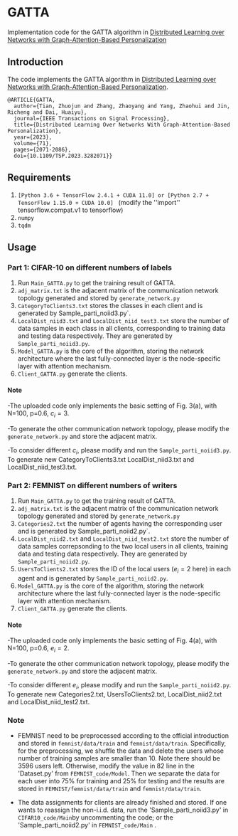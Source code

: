# GATTA
Implementation code for the GATTA algorithm in [Distributed Learning over Networks with Graph-Attention-Based Personalization](https://ieeexplore.ieee.org/document/10141684)

## Introduction
The code implements the GATTA algorithm in [Distributed Learning over Networks with Graph-Attention-Based Personalization](https://ieeexplore.ieee.org/document/10141684).

```
@ARTICLE{GATTA,
  author={Tian, Zhuojun and Zhang, Zhaoyang and Yang, Zhaohui and Jin, Richeng and Dai, Huaiyu},
  journal={IEEE Transactions on Signal Processing}, 
  title={Distributed Learning Over Networks With Graph-Attention-Based Personalization}, 
  year={2023},
  volume={71},
  pages={2071-2086},
  doi={10.1109/TSP.2023.3282071}}
```

## Requirements
1. `[Python 3.6 + TensorFlow 2.4.1 + CUDA 11.0] or [Python 2.7 + TensorFlow 1.15.0 + CUDA 10.0] ` (modify the ''import'' tensorflow.compat.v1 to tensorflow)
2. `numpy`
3. `tqdm`

## Usage

### Part 1: CIFAR-10 on different numbers of labels
1. Run `Main_GATTA.py` to get the training result of GATTA.
2. `adj_matrix.txt` is the adjacent matrix of the communication network topology generated and stored by `generate_network.py`
3. `CategoryToClients3.txt` stores the classes in each client and is generated by Sample_parti_noiid3.py`.
4. `LocalDist_niid3.txt` and `LocalDist_niid_test3.txt` store the number of data samples in each class in all clients, corresponding to training data and testing data respectively. They are generated by `Sample_parti_noiid3.py`.
5. `Model_GATTA.py` is the core of the algorithm, storing the network architecture where the last fully-connected layer is the node-specific layer with attention mechanism.
6. `Client_GATTA.py` generate the clients.

#### Note
-The uploaded code only implements the basic setting of Fig. 3(a), with N=100, p=0.6, $c_i=3$.

-To generate the other communication network topology, please modify the `generate_network.py` and store the adjacent matrix.

-To consider different $c_i$, please modify and run the `Sample_parti_noiid3.py`. To generate new CategoryToClients3.txt LocalDist_niid3.txt and LocalDist_niid_test3.txt.

### Part 2: FEMNIST on different numbers of writers
1. Run `Main_GATTA.py` to get the training result of GATTA.
2. `adj_matrix.txt` is the adjacent matrix of the communication network topology generated and stored by `generate_network.py`
3. `Categories2.txt` the number of agents having the corresponding user and is generated by Sample_parti_noiid2.py`.
4. `LocalDist_niid2.txt` and `LocalDist_niid_test2.txt` store the number of data samples correpsonding to the two local users in all clients, training data and testing data respectively. They are generated by `Sample_parti_noiid2.py`.
5. `UsersToClients2.txt` stores the ID of the local users ($e_i=2$ here) in each agent and is generated by `Sample_parti_noiid2.py`.
5. `Model_GATTA.py` is the core of the algorithm, storing the network architecture where the last fully-connected layer is the node-specific layer with attention mechanism.
6. `Client_GATTA.py` generate the clients.

#### Note
-The uploaded code only implements the basic setting of Fig. 4(a), with N=100, p=0.6, $e_i=2$.

-To generate the other communication network topology, please modify the `generate_network.py` and store the adjacent matrix.

-To consider different $e_i$, please modify and run the `Sample_parti_noiid2.py`. To generate new Categories2.txt, UsersToClients2.txt, LocalDist_niid2.txt and LocalDist_niid_test2.txt.


### Note
  - FEMNIST need to be preprocessed according to the official introduction and stored in `femnist/data/train` and `femnist/data/train`. Specifically, for the preprocessing, we shuffle the data and delete the users whose number of training samples are smaller than 10. Note there should be 3596 users left. Otherwise, modify the value in 82 line in the 'Dataset.py' from `FEMNIST_code/Model`. Then we separate the data for each user into 75% for training and 25% for testing and the results are stored in `FEMNIST/femnist/data/train` and `femnist/data/train`.

  - The data assignments for clients are already finished and stored. If one wants to reassign the non-i.i.d. data, run the 'Sample_parti_noiid3.py' in  `CIFAR10_code/Main`by uncommenting the code; or the 'Sample_parti_noiid2.py' in `FEMNIST_code/Main` .
